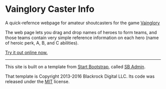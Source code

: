 
# Vainglory Caster Info

A quick-refernce webpage for amateur shoutcasters for the game [Vainglory](http://www.vainglorygame.com)

The web page lets you drag and drop names of heroes to form teams, and those teams contain very simple
reference information on each hero (name of heroic perk, A, B, and C abilities).

[Try it out online now.](https://nathancarter.github.io/vg-caster-info/)

<hr>

This site is built on a template from [Start Bootstrap](http://startbootstrap.com/),
called [SB Admin](http://startbootstrap.com/template-overviews/sb-admin/).

That template is Copyright 2013-2016 Blackrock Digital LLC.  Its code was released
under the [MIT](https://github.com/BlackrockDigital/startbootstrap-sb-admin/blob/gh-pages/LICENSE) license.

